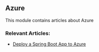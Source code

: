 ## Azure

This module contains articles about Azure

### Relevant Articles:

- [Deploy a Spring Boot App to Azure](https://www.baeldung.com/spring-boot-azure)

